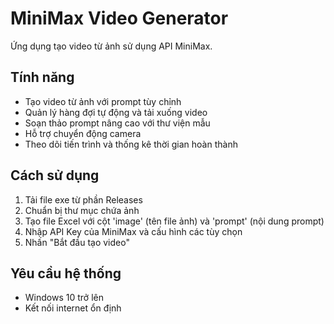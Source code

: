 # MiniMax Video Generator

Ứng dụng tạo video từ ảnh sử dụng API MiniMax.

## Tính năng

- Tạo video từ ảnh với prompt tùy chỉnh
- Quản lý hàng đợi tự động và tải xuống video
- Soạn thảo prompt nâng cao với thư viện mẫu
- Hỗ trợ chuyển động camera
- Theo dõi tiến trình và thống kê thời gian hoàn thành

## Cách sử dụng

1. Tải file exe từ phần Releases
2. Chuẩn bị thư mục chứa ảnh
3. Tạo file Excel với cột 'image' (tên file ảnh) và 'prompt' (nội dung prompt)
4. Nhập API Key của MiniMax và cấu hình các tùy chọn
5. Nhấn "Bắt đầu tạo video"

## Yêu cầu hệ thống

- Windows 10 trở lên
- Kết nối internet ổn định
